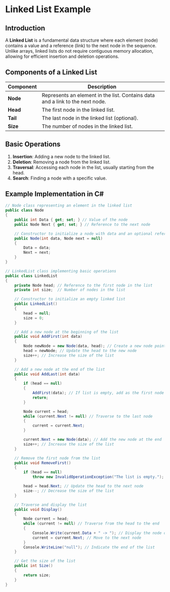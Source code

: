 # Linked List Example

## Introduction

A **Linked List** is a fundamental data structure where each element (node) contains a value and a reference (link) to the next node in the sequence. Unlike arrays, linked lists do not require contiguous memory allocation, allowing for efficient insertion and deletion operations.

## Components of a Linked List

| Component    | Description                                           |
|--------------|-------------------------------------------------------|
| **Node**     | Represents an element in the list. Contains data and a link to the next node. |
| **Head**     | The first node in the linked list.                   |
| **Tail**     | The last node in the linked list (optional).          |
| **Size**     | The number of nodes in the linked list.               |

## Basic Operations

1. **Insertion**: Adding a new node to the linked list.
2. **Deletion**: Removing a node from the linked list.
3. **Traversal**: Accessing each node in the list, usually starting from the head.
4. **Search**: Finding a node with a specific value.

## Example Implementation in C#

```csharp
// Node class representing an element in the linked list
public class Node
{
    public int Data { get; set; } // Value of the node
    public Node Next { get; set; } // Reference to the next node

    // Constructor to initialize a node with data and an optional reference to the next node
    public Node(int data, Node next = null)
    {
        Data = data;
        Next = next;
    }
}

// LinkedList class implementing basic operations
public class LinkedList
{
    private Node head; // Reference to the first node in the list
    private int size;  // Number of nodes in the list

    // Constructor to initialize an empty linked list
    public LinkedList()
    {
        head = null;
        size = 0;
    }

    // Add a new node at the beginning of the list
    public void AddFirst(int data)
    {
        Node newNode = new Node(data, head); // Create a new node pointing to the current head
        head = newNode; // Update the head to the new node
        size++; // Increase the size of the list
    }

    // Add a new node at the end of the list
    public void AddLast(int data)
    {
        if (head == null)
        {
            AddFirst(data); // If list is empty, add as the first node
            return;
        }

        Node current = head;
        while (current.Next != null) // Traverse to the last node
        {
            current = current.Next;
        }

        current.Next = new Node(data); // Add the new node at the end
        size++; // Increase the size of the list
    }

    // Remove the first node from the list
    public void RemoveFirst()
    {
        if (head == null)
            throw new InvalidOperationException("The list is empty.");

        head = head.Next; // Update the head to the next node
        size--; // Decrease the size of the list
    }

    // Traverse and display the list
    public void Display()
    {
        Node current = head;
        while (current != null) // Traverse from the head to the end
        {
            Console.Write(current.Data + " -> "); // Display the node data
            current = current.Next; // Move to the next node
        }
        Console.WriteLine("null"); // Indicate the end of the list
    }

    // Get the size of the list
    public int Size()
    {
        return size;
    }
}

